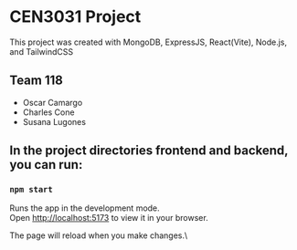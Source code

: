 # CEN3031 Project

This project was created with MongoDB, ExpressJS, React(Vite), Node.js, and TailwindCSS

## Team 118
- Oscar Camargo
- Charles Cone
- Susana Lugones

## In the project directories frontend and backend, you can run:

### `npm start`

Runs the app in the development mode.\
Open [http://localhost:5173](http://localhost:5173) to view it in your browser.

The page will reload when you make changes.\
